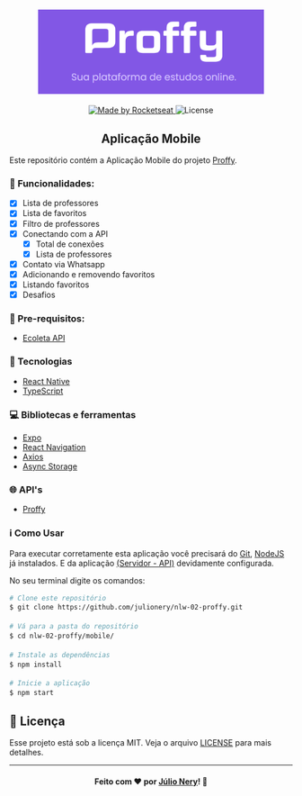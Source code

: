 <h3 align="center">
     <img alt="Logo" title="#logo" height="150px" src="https://github.com/julionery/docs/blob/master/NLW-02/logo.png?raw=true">
</h3>
<p align="center">
  <a href="https://rocketseat.com.br">
    <img alt="Made by Rocketseat" src="https://img.shields.io/badge/made%20by-Rocketseat-%237519C1">
  </a>
  <a>
 <img alt="License" src="https://img.shields.io/github/license/julionery/nlw-01-ecoleta?color=%237519C1">
</p>
<h2 align="center">Aplicação Mobile</h2>

Este repositório contém a Aplicação Mobile do projeto [Proffy](https://github.com/julionery/nlw-02-proffy).

### :bookmark_tabs: Funcionalidades:
- [x] Lista de professores
- [x] Lista de favoritos
- [x] Filtro de professores
- [x] Conectando com a API
  - [x] Total de conexões
  - [x] Lista de professores
- [x] Contato via Whatsapp
- [x] Adicionando e removendo favoritos
- [x] Listando favoritos
- [x] Desafios

### :pushpin: Pre-requisitos:
- [Ecoleta API](https://github.com/julionery/nlw-02-proffy/tree/master/server)

### :rocket: Tecnologias
 - [React Native](https://reactnative.dev/ "React Native")
 - [TypeScript](https://www.typescriptlang.org/)

### :computer: Bibliotecas e ferramentas
 - [Expo](https://expo.io/ "Expo")
 - [React Navigation](https://reactnavigation.org/ "React Navigation")
 - [Axios](https://github.com/axios/axios "Axios")
 - [Async Storage](https://docs.expo.io/versions/latest/sdk/async-storage/)

### :globe_with_meridians: API's
 - [Proffy](https://github.com/julionery/nlw-02-proffy/tree/master/server)

### :information_source: Como Usar

Para executar corretamente esta aplicação você precisará do [Git](https://git-scm.com), [NodeJS](https://nodejs.org/en/) já instalados. E da aplicação [(Servidor - API)](https://github.com/julionery/nlw-02-proffy/tree/master/server) devidamente configurada.

No seu terminal digite os comandos:

```bash
# Clone este repositório
$ git clone https://github.com/julionery/nlw-02-proffy.git

# Vá para a pasta do repositório
$ cd nlw-02-proffy/mobile/

# Instale as dependências
$ npm install

# Inicie a aplicação
$ npm start

```

## :memo: Licença
Esse projeto está sob a licença MIT. Veja o arquivo [LICENSE](LICENSE) para mais detalhes.

---

<h4 align="center">
    Feito com ❤ por <a href="https://www.linkedin.com/in/julio-nery/" target="_blank">Júlio Nery</a>!
    <g-emoji class="g-emoji" alias="wave" fallback-src="https://github.githubassets.com/images/icons/emoji/unicode/1f44b.png">👋</g-emoji>
</h4>
